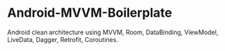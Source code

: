 # Android-MVVM-Boilerplate
Android clean architecture using MVVM, Room, DataBinding, ViewModel, LiveData, Dagger, Retrofit, Coroutines.
